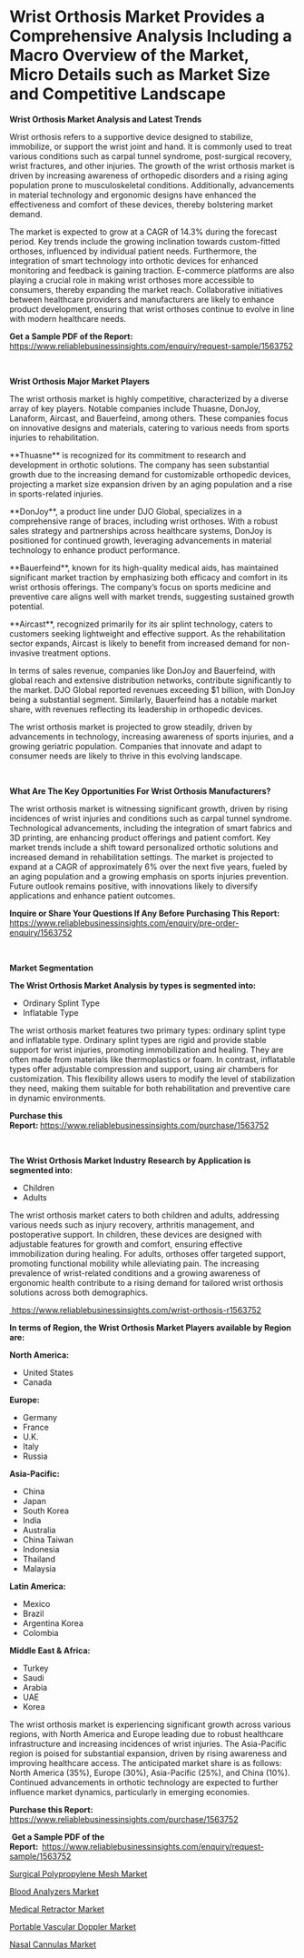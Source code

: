 <p><h1>Wrist Orthosis Market Provides a Comprehensive Analysis Including a Macro Overview of the Market, Micro Details such as Market Size and Competitive Landscape</h1></p><p><strong>Wrist Orthosis Market Analysis and Latest Trends</strong></p>
<p><p>Wrist orthosis refers to a supportive device designed to stabilize, immobilize, or support the wrist joint and hand. It is commonly used to treat various conditions such as carpal tunnel syndrome, post-surgical recovery, wrist fractures, and other injuries. The growth of the wrist orthosis market is driven by increasing awareness of orthopedic disorders and a rising aging population prone to musculoskeletal conditions. Additionally, advancements in material technology and ergonomic designs have enhanced the effectiveness and comfort of these devices, thereby bolstering market demand.</p><p>The market is expected to grow at a CAGR of 14.3% during the forecast period. Key trends include the growing inclination towards custom-fitted orthoses, influenced by individual patient needs. Furthermore, the integration of smart technology into orthotic devices for enhanced monitoring and feedback is gaining traction. E-commerce platforms are also playing a crucial role in making wrist orthoses more accessible to consumers, thereby expanding the market reach. Collaborative initiatives between healthcare providers and manufacturers are likely to enhance product development, ensuring that wrist orthoses continue to evolve in line with modern healthcare needs.</p></p>
<p><strong>Get a Sample PDF of the Report:&nbsp;</strong> <a href="https://www.reliablebusinessinsights.com/enquiry/request-sample/1563752?utm_campaign=1091&utm_medium=2&utm_source=Github&utm_content=ia&utm_term=04032025&utm_id=wrist-orthosis">https://www.reliablebusinessinsights.com/enquiry/request-sample/1563752</a></p>
<p>&nbsp;</p>
<p><strong>Wrist Orthosis Major Market Players</strong></p>
<p><p>The wrist orthosis market is highly competitive, characterized by a diverse array of key players. Notable companies include Thuasne, DonJoy, Lanaform, Aircast, and Bauerfeind, among others. These companies focus on innovative designs and materials, catering to various needs from sports injuries to rehabilitation.</p><p>**Thuasne** is recognized for its commitment to research and development in orthotic solutions. The company has seen substantial growth due to the increasing demand for customizable orthopedic devices, projecting a market size expansion driven by an aging population and a rise in sports-related injuries.</p><p>**DonJoy**, a product line under DJO Global, specializes in a comprehensive range of braces, including wrist orthoses. With a robust sales strategy and partnerships across healthcare systems, DonJoy is positioned for continued growth, leveraging advancements in material technology to enhance product performance.</p><p>**Bauerfeind**, known for its high-quality medical aids, has maintained significant market traction by emphasizing both efficacy and comfort in its wrist orthosis offerings. The company’s focus on sports medicine and preventive care aligns well with market trends, suggesting sustained growth potential.</p><p>**Aircast**, recognized primarily for its air splint technology, caters to customers seeking lightweight and effective support. As the rehabilitation sector expands, Aircast is likely to benefit from increased demand for non-invasive treatment options.</p><p>In terms of sales revenue, companies like DonJoy and Bauerfeind, with global reach and extensive distribution networks, contribute significantly to the market. DJO Global reported revenues exceeding $1 billion, with DonJoy being a substantial segment. Similarly, Bauerfeind has a notable market share, with revenues reflecting its leadership in orthopedic devices.</p><p>The wrist orthosis market is projected to grow steadily, driven by advancements in technology, increasing awareness of sports injuries, and a growing geriatric population. Companies that innovate and adapt to consumer needs are likely to thrive in this evolving landscape.</p></p>
<p>&nbsp;</p>
<p><strong>What Are The Key Opportunities For Wrist Orthosis Manufacturers?</strong></p>
<p><p>The wrist orthosis market is witnessing significant growth, driven by rising incidences of wrist injuries and conditions such as carpal tunnel syndrome. Technological advancements, including the integration of smart fabrics and 3D printing, are enhancing product offerings and patient comfort. Key market trends include a shift toward personalized orthotic solutions and increased demand in rehabilitation settings. The market is projected to expand at a CAGR of approximately 6% over the next five years, fueled by an aging population and a growing emphasis on sports injuries prevention. Future outlook remains positive, with innovations likely to diversify applications and enhance patient outcomes.</p></p>
<p><strong>Inquire or Share Your Questions If Any Before Purchasing This Report:</strong> <a href="https://www.reliablebusinessinsights.com/enquiry/pre-order-enquiry/1563752?utm_campaign=1091&utm_medium=2&utm_source=Github&utm_content=ia&utm_term=04032025&utm_id=wrist-orthosis">https://www.reliablebusinessinsights.com/enquiry/pre-order-enquiry/1563752</a></p>
<p>&nbsp;</p>
<p><strong>Market Segmentation</strong></p>
<p><strong>The Wrist Orthosis Market Analysis by types is segmented into:</strong></p>
<p><ul><li>Ordinary Splint Type</li><li>Inflatable Type</li></ul></p>
<p><p>The wrist orthosis market features two primary types: ordinary splint type and inflatable type. Ordinary splint types are rigid and provide stable support for wrist injuries, promoting immobilization and healing. They are often made from materials like thermoplastics or foam. In contrast, inflatable types offer adjustable compression and support, using air chambers for customization. This flexibility allows users to modify the level of stabilization they need, making them suitable for both rehabilitation and preventive care in dynamic environments.</p></p>
<p><strong>Purchase this Report:&nbsp;</strong><a href="https://www.reliablebusinessinsights.com/purchase/1563752?utm_campaign=1091&utm_medium=2&utm_source=Github&utm_content=ia&utm_term=04032025&utm_id=wrist-orthosis">https://www.reliablebusinessinsights.com/purchase/1563752</a></p>
<p>&nbsp;</p>
<p><strong>The Wrist Orthosis Market Industry Research by Application is segmented into:</strong></p>
<p><ul><li>Children</li><li>Adults</li></ul></p>
<p><p>The wrist orthosis market caters to both children and adults, addressing various needs such as injury recovery, arthritis management, and postoperative support. In children, these devices are designed with adjustable features for growth and comfort, ensuring effective immobilization during healing. For adults, orthoses offer targeted support, promoting functional mobility while alleviating pain. The increasing prevalence of wrist-related conditions and a growing awareness of ergonomic health contribute to a rising demand for tailored wrist orthosis solutions across both demographics.</p></p>
<p><a href="https://www.reliablebusinessinsights.com/wrist-orthosis-r1563752?utm_campaign=1091&utm_medium=2&utm_source=Github&utm_content=ia&utm_term=04032025&utm_id=wrist-orthosis">&nbsp;https://www.reliablebusinessinsights.com/wrist-orthosis-r1563752</a></p>
<p><strong>In terms of Region, the Wrist Orthosis Market Players available by Region are:</strong></p>
<p>
    <p> <strong> North America: </strong>
        <ul>
            <li>United States</li>
            <li>Canada</li>
        </ul>
        </p> 
    <p> <strong> Europe: </strong>
        <ul>
            <li>Germany</li>
            <li>France</li>
            <li>U.K.</li>
            <li>Italy</li>
            <li>Russia</li>
        </ul>
        </p> 
    <p> <strong> Asia-Pacific: </strong>
        <ul>
            <li>China</li>
            <li>Japan</li>
            <li>South Korea</li>
            <li>India</li>
            <li>Australia</li>
            <li>China Taiwan</li>
            <li>Indonesia</li>
            <li>Thailand</li>
            <li>Malaysia</li>
        </ul>
        </p> 
    <p> <strong> Latin America: </strong>
        <ul>
            <li>Mexico</li>
            <li>Brazil</li>
            <li>Argentina Korea</li>
            <li>Colombia</li>
        </ul>
        </p> 
    <p> <strong> Middle East & Africa: </strong>
        <ul>
            <li>Turkey</li>
            <li>Saudi</li>
            <li>Arabia</li>
            <li>UAE</li>
            <li>Korea</li>
        </ul>
    </p>
    </p>
<p><p>The wrist orthosis market is experiencing significant growth across various regions, with North America and Europe leading due to robust healthcare infrastructure and increasing incidences of wrist injuries. The Asia-Pacific region is poised for substantial expansion, driven by rising awareness and improving healthcare access. The anticipated market share is as follows: North America (35%), Europe (30%), Asia-Pacific (25%), and China (10%). Continued advancements in orthotic technology are expected to further influence market dynamics, particularly in emerging economies.</p></p>
<p><strong>Purchase this Report: </strong><a href="https://www.reliablebusinessinsights.com/purchase/1563752?utm_campaign=1091&utm_medium=2&utm_source=Github&utm_content=ia&utm_term=04032025&utm_id=wrist-orthosis">https://www.reliablebusinessinsights.com/purchase/1563752</a></p>
<p>&nbsp;<strong>Get a Sample PDF of the Report:&nbsp;&nbsp;</strong><a href="https://www.reliablebusinessinsights.com/enquiry/request-sample/1563752?utm_campaign=1091&utm_medium=2&utm_source=Github&utm_content=ia&utm_term=04032025&utm_id=wrist-orthosis">https://www.reliablebusinessinsights.com/enquiry/request-sample/1563752</a></p>
<p><strong></strong></p>
<p><p><a href="https://github.com/paullsiskec4/Market-Research-Report-List-1/blob/main/surgical-polypropylene-mesh-market.md?utm_campaign=1091&utm_medium=2&utm_source=Github&utm_content=ia&utm_term=04032025&utm_id=wrist-orthosis">Surgical Polypropylene Mesh Market</a></p><p><a href="https://github.com/roehrtizonov/Market-Research-Report-List-1/blob/main/blood-analyzers-market.md?utm_campaign=1091&utm_medium=2&utm_source=Github&utm_content=ia&utm_term=04032025&utm_id=wrist-orthosis">Blood Analyzers Market</a></p><p><a href="https://github.com/sgroitrieu7f/Market-Research-Report-List-1/blob/main/medical-retractor-market.md?utm_campaign=1091&utm_medium=2&utm_source=Github&utm_content=ia&utm_term=04032025&utm_id=wrist-orthosis">Medical Retractor Market</a></p><p><a href="https://github.com/zhininzacher/Market-Research-Report-List-1/blob/main/portable-vascular-doppler-market.md?utm_campaign=1091&utm_medium=2&utm_source=Github&utm_content=ia&utm_term=04032025&utm_id=wrist-orthosis">Portable Vascular Doppler Market</a></p><p><a href="https://github.com/donsonjupa/Market-Research-Report-List-1/blob/main/nasal-cannulas-market.md?utm_campaign=1091&utm_medium=2&utm_source=Github&utm_content=ia&utm_term=04032025&utm_id=wrist-orthosis">Nasal Cannulas Market</a></p></p>